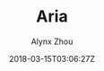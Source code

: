 ---
title: "Aria"
github: https://github.com/AlynxZhou/hexo-theme-aria
demo: https://aria.ismyonly.one/
author: Alynx Zhou
ssg:
  - Hexo
cms:
  - No Cms
date: 2018-03-15T03:06:27Z
github_branch: master
---
